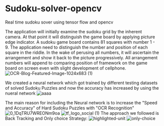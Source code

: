 # Sudoku-solver-opencv
Real time sudoku sover using tensor flow and opencv

The application will initially examine the sudoku grid by the inherent camera. At that point it will distinguish the game board by applying picture edge indicator. A sudoku game board contains 81 squares with number 1 - 9. The application need to distinguish the number and position of each square in the riddle. In the wake of perusing all numbers, it will ascertain the arrangement and show it back to the picture progressively. All arrangement numbers will append to comparing position of framework on the game board on screen even with slight development of cellphone.
![OCR-Blog-Featured-Image-1024x683 (1)](https://user-images.githubusercontent.com/41121766/67155162-5e20e900-f327-11e9-852b-83a958e4b0ee.png)

We created a neural network which got trained by different testing datasets of solved Sudoku Puzzles and now the accuracy has increased by using the nueral network
![aaaa](https://user-images.githubusercontent.com/41121766/67155241-d76d0b80-f328-11e9-8083-49681ab4489c.jpg)

The main reason for including the Neural network is to increase the "Speed and Accuracy" of Hard Sudoku Puzzles with "OCR Recognition"
![0_1DqTRU7WREONm9oa](https://user-images.githubusercontent.com/41121766/67155283-9f19fd00-f329-11e9-8709-7c5e3e3f77d4.png)
![tf_logo_social (1)](https://user-images.githubusercontent.com/41121766/67155297-bb1d9e80-f329-11e9-9f8e-6db92dc6a417.png)
The approach we followed is Back Tracking and Only choice Strategy:
![highlighted-unit](https://user-images.githubusercontent.com/41121766/67155327-48f98980-f32a-11e9-8b12-87ea8d9f4570.png)
![only-choice](https://user-images.githubusercontent.com/41121766/67155329-4ac34d00-f32a-11e9-92ac-f6d3bb3c07f4.png)
